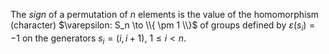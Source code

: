 The *sign* of a permutation of $n$ elements is the value of the homomorphism (character) $\varepsilon: S_n \to \\{ \pm 1 \\}$ of groups defined by $\varepsilon(s_i) = -1$ on the generators $s_i = (i, i+1)$, $1 \leq i < n$.
